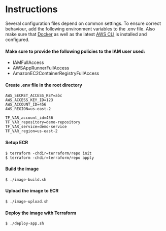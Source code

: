# Instructions

Several configuration files depend on common settings. To ensure correct behaviour, add the following environment
variables to the .env file. Also make sure that [Docker](https://www.docker.com/products/docker-desktop) as well as the
latest [AWS CLI](https://docs.aws.amazon.com/cli/latest/userguide/getting-started-install.html) is installed and
configured.

#### Make sure to provide the following policies to the IAM user used:

- IAMFullAccess
- AWSAppRunnerFullAccess
- AmazonEC2ContainerRegistryFullAccess

#### Create .env file in the root directory

```
AWS_SECRET_ACCESS_KEY=abc
AWS_ACCESS_KEY_ID=123
AWS_ACCOUNT_ID=456
AWS_REGION=us-east-2

TF_VAR_account_id=456
TF_VAR_repository=demo-repository
TF_VAR_service=demo-service
TF_VAR_region=us-east-2
```

#### Setup ECR

```
$ terraform -chdir=terraform/repo init
$ terraform -chdir=terraform/repo apply
```

#### Build the image

```
$ ./image-build.sh
```

#### Upload the image to ECR

```
$ ./image-upload.sh
```

#### Deploy the image with Terraform

```
$ ./deploy-app.sh
```
